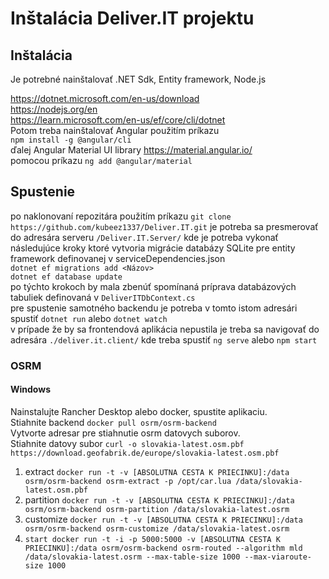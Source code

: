 # Inštalácia Deliver.IT projektu

## Inštalácia

Je potrebné nainštalovať .NET Sdk, Entity framework, Node.js

https://dotnet.microsoft.com/en-us/download \
https://nodejs.org/en \
https://learn.microsoft.com/en-us/ef/core/cli/dotnet \
Potom treba nainštalovať Angular použitím príkazu \
`npm install -g @angular/cli`\
ďalej Angular Material UI library 
https://material.angular.io/ \
pomocou príkazu `ng add @angular/material`

## Spustenie

po naklonovaní repozitára použitím príkazu `git clone https://github.com/kubeez1337/Deliver.IT.git` je potreba sa presmerovať do adresára serveru `/Deliver.IT.Server/` kde je potreba vykonať následujúce kroky ktoré vytvoria migrácie databázy SQLite pre entity framework definovanej v serviceDependencies.json \
`dotnet ef migrations add <Názov>` \
`dotnet ef database update` \
po týchto krokoch by mala zbenúť spomínaná príprava databázových tabuliek definovaná v `DeliverITDbContext.cs` \
pre spustenie samotného backendu je potreba v tomto istom adresári spustiť `dotnet run` alebo `dotnet watch` \
v prípade že by sa frontendová aplikácia nepustila je treba sa navigovať do adresára `./deliver.it.client/` kde treba spustiť `ng serve` alebo `npm start`

### OSRM
#### Windows

Nainstalujte Rancher Desktop alebo docker, spustite aplikaciu. \
Stiahnite backend `docker pull osrm/osrm-backend` \
Vytvorte adresar pre stiahnutie osrm datovych suborov. \
Stiahnite datovy subor `curl -o slovakia-latest.osm.pbf https://download.geofabrik.de/europe/slovakia-latest.osm.pbf` 
1. extract `docker run -t -v [ABSOLUTNA CESTA K PRIECINKU]:/data osrm/osrm-backend osrm-extract -p /opt/car.lua /data/slovakia-latest.osm.pbf` 
2. partition `docker run -t -v [ABSOLUTNA CESTA K PRIECINKU]:/data osrm/osrm-backend osrm-partition /data/slovakia-latest.osrm` 
3. customize `docker run -t -v [ABSOLUTNA CESTA K PRIECINKU]:/data osrm/osrm-backend osrm-customize /data/slovakia-latest.osrm` 
4. `start docker run -t -i -p 5000:5000 -v [ABSOLUTNA CESTA K PRIECINKU]:/data osrm/osrm-backend osrm-routed --algorithm mld /data/slovakia-latest.osrm --max-table-size 1000 --max-viaroute-size 1000`


